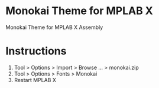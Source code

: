 # Monokai Theme for MPLAB X
Monokai Theme for MPLAB X Assembly

# Instructions

1) Tool > Options > Import > Browse ... > monokai.zip
2) Tool > Options > Fonts > Monokai
3) Restart MPLAB X
